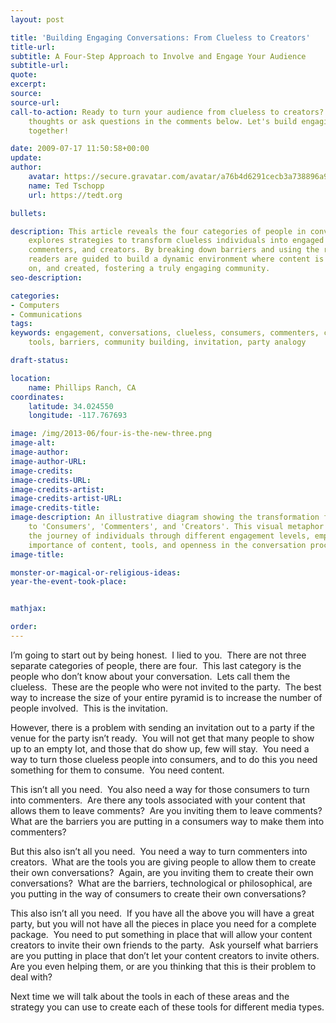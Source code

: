 ```yaml
---
layout: post

title: 'Building Engaging Conversations: From Clueless to Creators'
title-url:
subtitle: A Four-Step Approach to Involve and Engage Your Audience
subtitle-url:
quote:
excerpt:
source:
source-url:
call-to-action: Ready to turn your audience from clueless to creators? Share your
    thoughts or ask questions in the comments below. Let's build engaging conversations
    together!

date: 2009-07-17 11:50:58+00:00
update:
author:
    avatar: https://secure.gravatar.com/avatar/a76b4d6291cecb3a738896a971bfb903?s=512&d=mp&r=g
    name: Ted Tschopp
    url: https://tedt.org

bullets:

description: This article reveals the four categories of people in conversations and
    explores strategies to transform clueless individuals into engaged consumers,
    commenters, and creators. By breaking down barriers and using the right tools,
    readers are guided to build a dynamic environment where content is shared, commented
    on, and created, fostering a truly engaging community.
seo-description:

categories:
- Computers
- Communications
tags:
keywords: engagement, conversations, clueless, consumers, commenters, creators, content,
    tools, barriers, community building, invitation, party analogy

draft-status:

location:
    name: Phillips Ranch, CA
coordinates:
    latitude: 34.024550
    longitude: -117.767693

image: /img/2013-06/four-is-the-new-three.png
image-alt:
image-author:
image-author-URL:
image-credits:
image-credits-URL:
image-credits-artist:
image-credits-artist-URL:
image-credits-title:
image-description: An illustrative diagram showing the transformation from 'Clueless'
    to 'Consumers', 'Commenters', and 'Creators'. This visual metaphor represents
    the journey of individuals through different engagement levels, emphasizing the
    importance of content, tools, and openness in the conversation process.
image-title:

monster-or-magical-or-religious-ideas:
year-the-event-took-place:


mathjax:

order:
---
```

I’m going to start out by being honest.  I lied to you.  There are not three separate categories of people, there are four.  This last category is the people who don’t know about your conversation.  Lets call them the clueless.  These are the people who were not invited to the party.  The best way to increase the size of your entire pyramid is to increase the number of people involved.  This is the invitation.

However, there is a problem with sending an invitation out to a party if the venue for the party isn’t ready.  You will not get that many people to show up to an empty lot, and those that do show up, few will stay.  You need a way to turn those clueless people into consumers, and to do this you need something for them to consume.  You need content.

This isn’t all you need.  You also need a way for those consumers to turn into commenters.  Are there any tools associated with your content that allows them to leave comments?  Are you inviting them to leave comments?  What are the barriers you are putting in a consumers way to make them into commenters?

But this also isn’t all you need.  You need a way to turn commenters into creators.  What are the tools you are giving people to allow them to create their own conversations?  Again, are you inviting them to create their own conversations?  What are the barriers, technological or philosophical, are you putting in the way of consumers to create their own conversations?

This also isn’t all you need.  If you have all the above you will have a great party, but you will not have all the pieces in place you need for a complete package.  You need to put something in place that will allow your content creators to invite their own friends to the party.  Ask yourself what barriers are you putting in place that don’t let your content creators to invite others.  Are you even helping them, or are you thinking that this is their problem to deal with?

Next time we will talk about the tools in each of these areas and the strategy you can use to create each of these tools for different media types.